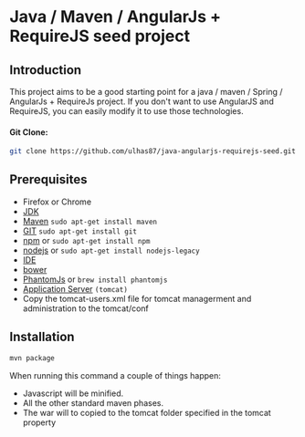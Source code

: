 # Java / Maven / AngularJs + RequireJS seed project

## Introduction

This project aims to be a good starting point for a java / maven / Spring / AngularJs + RequireJs project.
If you don't want to use AngularJS and RequireJS, you can easily modify it to use those technologies.

#### Git Clone:

```bash
git clone https://github.com/ulhas87/java-angularjs-requirejs-seed.git
```

## Prerequisites
* Firefox or Chrome
* [JDK](http://www.wikihow.com/Install-Oracle-Java-JDK-on-Ubuntu-Linux)
* [Maven](https://maven.apache.org/download.cgi) `sudo apt-get install maven`
* [GIT](https://git-scm.com/downloads) `sudo apt-get install git`
* [npm](https://www.npmjs.org) or `sudo apt-get install npm`
* [nodejs](http://nodejs.org) or `sudo apt-get install nodejs-legacy`
* [IDE](http://www.jetbrains.com/)
* [bower](http://bower.io)
* [PhantomJs](http://phantomjs.org) or `brew install phantomjs`
* [Application Server](https://tomcat.apache.org/download-90.cgi) `(tomcat)`
* Copy the tomcat-users.xml file for tomcat managerment and administration to the tomcat/conf

## Installation

```bash
mvn package
```

When running this command a couple of things happen:
* Javascript will be minified.
* All the other standard maven phases.
* The war will to copied to the tomcat folder specified in the tomcat property



